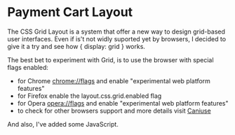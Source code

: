 # Payment Cart Layout

The CSS Grid Layout is a system that offer a new way to design grid-based user interfaces. Even if is't not widly suported yet by browsers, I decided to give it a try and see how { display: grid } works.


The best bet to experiment with Grid, is to use the browser with special flags enabled:

* for Chrome [chrome://flags](chrome://flags/) and enable "experimental web platform features"
* for Firefox enable the layout.css.grid.enabled flag
* for Opera [opera://flags](opera://flags/) and enable "experimental web platform features"
* to check for other browsers support and more details visit [Caniuse](http://caniuse.com/#feat=css-grid)

And also, I've added some JavaScript.
